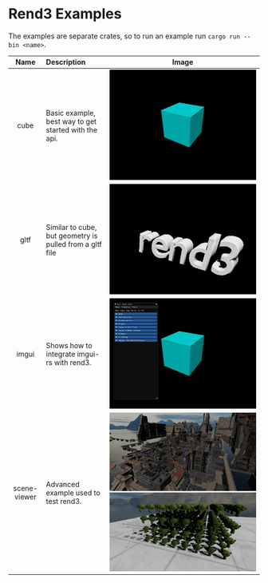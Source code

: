 # Rend3 Examples

The examples are separate crates, so to run an example run `cargo run --bin <name>`.

| Name         | Description | Image |
|:------------:|:------------|-------|
| cube         | Basic example, best way to get started with the api. | ![](cube/screenshot.jpg) |
| gltf         | Similar to cube, but geometry is pulled from a gltf file | ![](gltf/screenshot.jpg) |
| imgui        | Shows how to integrate imgui-rs with rend3. | ![](imgui/screenshot.jpg) |
| scene-viewer | Advanced example used to test rend3. | ![](scene-viewer/scifi-base.jpg) ![](scene-viewer/screenshot.jpg) |
